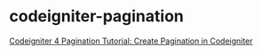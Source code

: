 # codeigniter-pagination
[Codeigniter 4 Pagination Tutorial: Create Pagination in Codeigniter](https://www.positronx.io/codeigniter-pagination-tutorial)